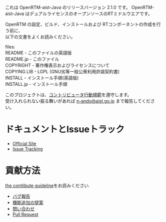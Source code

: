 これは OpenRTM-aist-Java のリリースバージョン 2.1.0 です。
OpenRTM-aist-Java はデュアルライセンスのオープンソースのRTミドルウエアです。  

OpenRTM の設定、ビルド、インストールおよび RTコンポーネントの作成を行う前に、  
以下の文書をよくお読みください。

files:  
README      - このファイルの英語版  
README.jp   - このファイル  
COPYRIGHT   - 著作権表示およびライセンスについて  
COPYING.LIB - LGPL (GNU劣等一般公衆利用許諾契約書)  
INSTALL     - インストール手順(英語版)  
INSTALL.jp  - インストール手順  

このプロジェクトは、[コントリビュータ行動規範](.github/CODE_OF_CONDUCT.md)を遵守します。  
受け入れられない振る舞いがあれば n-ando@aist.go.jp まで報告してください。  

# ドキュメントとIssueトラック  
- [Official Site](http://openrtm.org)
- [Issue Tracking](https://github.com/OpenRTM/OpenRTM-aist-Java/issues)

# 貢献方法  
[the contlibute guideline](https://github.com/OpenRTM/OpenRTM-aist-Java/wiki/How-to-Contribute)をお読みください.

- [バグ報告](https://github.com/OpenRTM/OpenRTM-aist-Java/wiki/How-to-Contribute#バグ報告)
- [機能追加の提案](https://github.com/OpenRTM/OpenRTM-aist-Java/wiki/How-to-Contribute#機能追加の提案)
- [問い合わせ](https://github.com/OpenRTM/OpenRTM-aist-Java/wiki/How-to-Contribute#問い合わせ)
- [Pull Request](https://github.com/OpenRTM/OpenRTM-aist-Java/wiki/How-to-Contribute#pull-request)
